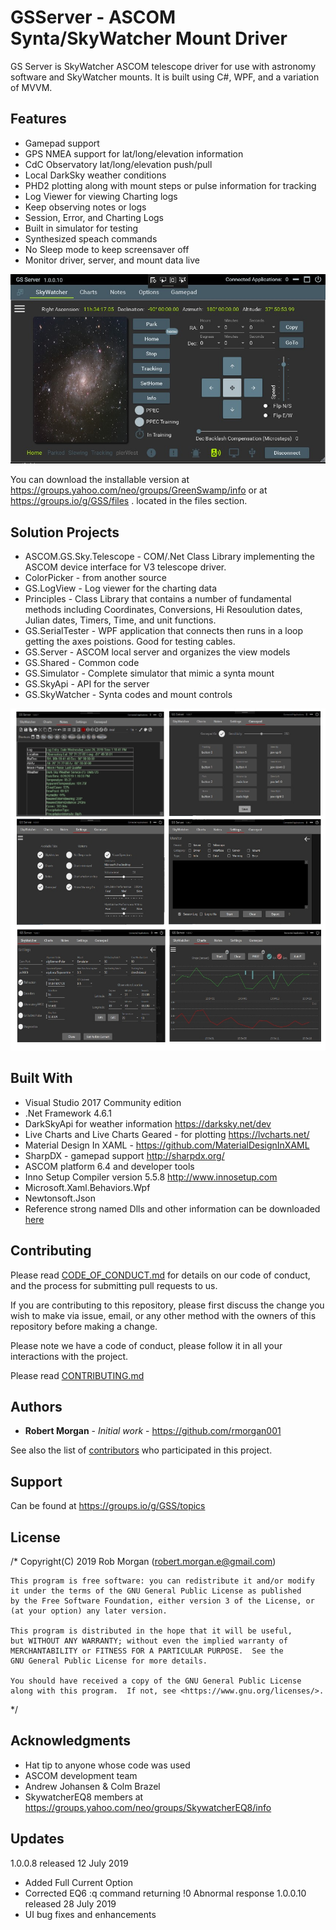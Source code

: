 # GSServer - ASCOM Synta/SkyWatcher Mount Driver
GS Server is SkyWatcher ASCOM telescope driver for use with astronomy software and SkyWatcher mounts.  It is built using C#, WPF, and a variation of MVVM.

## Features

* Gamepad support
* GPS NMEA support for lat/long/elevation information
* CdC Observatory lat/long/elevation push/pull
* Local DarkSky weather conditions
* PHD2 plotting along with mount steps or pulse information for tracking
* Log Viewer for viewing Charting logs
* Keep observing notes or logs
* Session, Error, and Charting Logs
* Built in simulator for testing
* Synthesized speach commands
* No Sleep mode to keep screensaver off
* Monitor driver, server, and mount data live

![Alt text](Docs/GSServer1.jpg?raw=true "GSServer")

You can download the installable version at https://groups.yahoo.com/neo/groups/GreenSwamp/info or at https://groups.io/g/GSS/files .  located in the files section.

## Solution Projects

* ASCOM.GS.Sky.Telescope - COM/.Net Class Library implementing the ASCOM device interface for V3 telescope driver.
* ColorPicker - from another source
* GS.LogView - Log viewer for the charting data
* Principles - Class Library that contains a number of fundamental methods including Coordinates, Conversions, Hi Resoulution dates,               Julian dates, Timers, Time, and unit functions.
* GS.SerialTester - WPF application that connects then runs in a loop getting the axes poistions.  Good for testing cables.
* GS.Server - ASCOM local server and organizes the view models 
* GS.Shared - Common code
* GS.Simulator - Complete simulator that mimic a synta mount
* GS.SkyApi - API for the server
* GS.SkyWatcher - Synta codes and mount controls

![Alt text](Docs/GSScreens.jpg?raw=true "GSScreens")

## Built With

* Visual Studio 2017 Community edition
* .Net Framework 4.6.1
* DarkSkyApi for weather information https://darksky.net/dev
* Live Charts and Live Charts Geared - for plotting https://lvcharts.net/
* Material Design In XAML - https://github.com/MaterialDesignInXAML
* SharpDX - gamepad support http://sharpdx.org/
* ASCOM platform 6.4 and developer tools
* Inno Setup Compiler version 5.5.8 http://www.innosetup.com
* Microsoft.Xaml.Behaviors.Wpf
* Newtonsoft.Json
* Reference strong named Dlls and other information can be downloaded [here](https://drive.google.com/open?id=13nAFTjvD_HTZVNBRV0BwxsHk0EmJ1ayi)

## Contributing

Please read [CODE_OF_CONDUCT.md](https://github.com/rmorgan001/GSServer/blob/master/Docs/CODE_OF_CONDUCT.md) for details on our code of conduct, and the process for submitting pull requests to us.

If you are contributing to this repository, please first discuss the change you wish to make via issue,
email, or any other method with the owners of this repository before making a change. 

Please note we have a code of conduct, please follow it in all your interactions with the project.

Please read [CONTRIBUTING.md](https://github.com/rmorgan001/GSServer/blob/master/Docs/CONTRIBUTING.md)

## Authors

* **Robert Morgan** - *Initial work* - https://github.com/rmorgan001

See also the list of [contributors](https://github.com/your/project/contributors) who participated in this project.

## Support

Can be found at https://groups.io/g/GSS/topics

## License

/* 
    Copyright(C) 2019  Rob Morgan (robert.morgan.e@gmail.com)

    This program is free software: you can redistribute it and/or modify
    it under the terms of the GNU General Public License as published
    by the Free Software Foundation, either version 3 of the License, or
    (at your option) any later version.

    This program is distributed in the hope that it will be useful,
    but WITHOUT ANY WARRANTY; without even the implied warranty of
    MERCHANTABILITY or FITNESS FOR A PARTICULAR PURPOSE.  See the
    GNU General Public License for more details.

    You should have received a copy of the GNU General Public License
    along with this program.  If not, see <https://www.gnu.org/licenses/>.
 */

## Acknowledgments

* Hat tip to anyone whose code was used
* ASCOM development team
* Andrew Johansen & Colm Brazel
* SkywatcherEQ8 members at https://groups.yahoo.com/neo/groups/SkywatcherEQ8/info

## Updates

1.0.0.8 released 12 July 2019
* Added Full Current Option
* Corrected EQ6 :q command returning !0 Abnormal response
1.0.0.10 released 28 July 2019
* UI bug fixes and enhancements 
   
